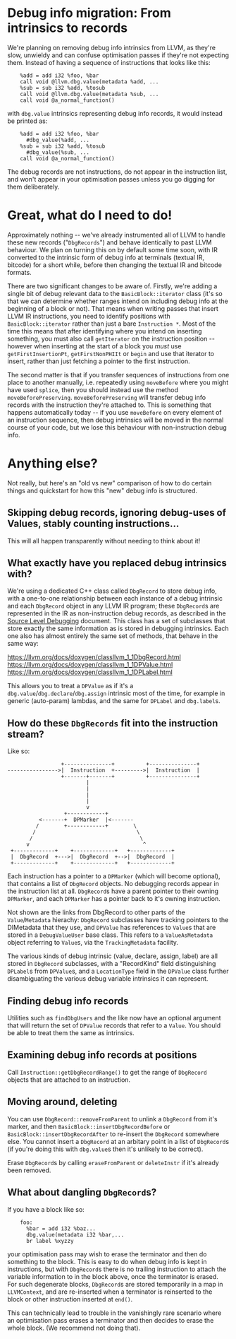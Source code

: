 # Debug info migration: From intrinsics to records

We're planning on removing debug info intrinsics from LLVM, as they're slow, unwieldy and can confuse optimisation passes if they're not expecting them. Instead of having a sequence of instructions that looks like this:

```text
    %add = add i32 %foo, %bar
    call void @llvm.dbg.value(metadata %add, ...
    %sub = sub i32 %add, %tosub
    call void @llvm.dbg.value(metadata %sub, ...
    call void @a_normal_function()
```

with `dbg.value` intrinsics representing debug info records, it would instead be printed as:

```text
    %add = add i32 %foo, %bar
      #dbg_value(%add, ...
    %sub = sub i32 %add, %tosub
      #dbg_value(%sub, ...
    call void @a_normal_function()
```

The debug records are not instructions, do not appear in the instruction list, and won't appear in your optimisation passes unless you go digging for them deliberately.

# Great, what do I need to do!

Approximately nothing -- we've already instrumented all of LLVM to handle these new records ("`DbgRecords`") and behave identically to past LLVM behaviour. We plan on turning this on by default some time soon, with IR converted to the intrinsic form of debug info at terminals (textual IR, bitcode) for a short while, before then changing the textual IR and bitcode formats.

There are two significant changes to be aware of. Firstly, we're adding a single bit of debug relevant data to the `BasicBlock::iterator` class (it's so that we can determine whether ranges intend on including debug info at the beginning of a block or not). That means when writing passes that insert LLVM IR instructions, you need to identify positions with `BasicBlock::iterator` rather than just a bare `Instruction *`. Most of the time this means that after identifying where you intend on inserting something, you must also call `getIterator` on the instruction position -- however when inserting at the start of a block you _must_ use `getFirstInsertionPt`, `getFirstNonPHIIt` or `begin` and use that iterator to insert, rather than just fetching a pointer to the first instruction.

The second matter is that if you transfer sequences of instructions from one place to another manually, i.e. repeatedly using `moveBefore` where you might have used `splice`, then you should instead use the method `moveBeforePreserving`. `moveBeforePreserving` will transfer debug info records with the instruction they're attached to. This is something that happens automatically today -- if you use `moveBefore` on every element of an instruction sequence, then debug intrinsics will be moved in the normal course of your code, but we lose this behaviour with non-instruction debug info.

# Anything else?

Not really, but here's an "old vs new" comparison of how to do certain things and quickstart for how this "new" debug info is structured.

## Skipping debug records, ignoring debug-uses of Values, stably counting instructions...

This will all happen transparently without needing to think about it!

## What exactly have you replaced debug intrinsics with?

We're using a dedicated C++ class called `DbgRecord` to store debug info, with a one-to-one relationship between each instance of a debug intrinsic and each `DbgRecord` object in any LLVM IR program; these `DbgRecord`s are represented in the IR as non-instruction debug records, as described in the [Source Level Debugging](./SourceLevelDebugging.rst#_debug_records) document. This class has a set of subclasses that store exactly the same information as is stored in debugging intrinsics. Each one also has almost entirely the same set of methods, that behave in the same way:

  https://llvm.org/docs/doxygen/classllvm_1_1DbgRecord.html
  https://llvm.org/docs/doxygen/classllvm_1_1DPValue.html
  https://llvm.org/docs/doxygen/classllvm_1_1DPLabel.html

This allows you to treat a `DPValue` as if it's a `dbg.value`/`dbg.declare`/`dbg.assign` intrinsic most of the time, for example in generic (auto-param) lambdas, and the same for `DPLabel` and `dbg.label`s.

## How do these `DbgRecords` fit into the instruction stream?

Like so:

```text
                 +---------------+          +---------------+
---------------->|  Instruction  +--------->|  Instruction  |
                 +-------+-------+          +---------------+
                         |
                         |
                         |
                         |
                         v
                  +------------+
          <-------+  DPMarker  |<-------
         /        +------------+        \
        /                                \
       /                                  \
      v                                    ^
 +-------------+    +-------------+   +-------------+
 |  DbgRecord  +--->|  DbgRecord  +-->|  DbgRecord  |
 +-------------+    +-------------+   +-------------+
```

Each instruction has a pointer to a `DPMarker` (which will become optional), that contains a list of `DbgRecord` objects. No debugging records appear in the instruction list at all. `DbgRecord`s have a parent pointer to their owning `DPMarker`, and each `DPMarker` has a pointer back to it's owning instruction.

Not shown are the links from DbgRecord to other parts of the `Value`/`Metadata` hierachy: `DbgRecord` subclasses have tracking pointers to the DIMetadata that they use, and `DPValue` has references to `Value`s that are stored in a `DebugValueUser` base class. This refers to a `ValueAsMetadata` object referring to `Value`s, via the `TrackingMetadata` facility.

The various kinds of debug intrinsic (value, declare, assign, label) are all stored in `DbgRecord` subclasses, with a "RecordKind" field distinguishing `DPLabel`s from `DPValue`s, and a `LocationType` field in the `DPValue` class further disambiguating the various debug variable intrinsics it can represent.

## Finding debug info records

Utilities such as `findDbgUsers` and the like now have an optional argument that will return the set of `DPValue` records that refer to a `Value`. You should be able to treat them the same as intrinsics.

## Examining debug info records at positions

Call `Instruction::getDbgRecordRange()` to get the range of `DbgRecord` objects that are attached to an instruction.

## Moving around, deleting

You can use `DbgRecord::removeFromParent` to unlink a `DbgRecord` from it's marker, and then `BasicBlock::insertDbgRecordBefore` or `BasicBlock::insertDbgRecordAfter` to re-insert the `DbgRecord` somewhere else. You cannot insert a `DbgRecord` at an arbitary point in a list of `DbgRecord`s (if you're doing this with `dbg.value`s then it's unlikely to be correct).

Erase `DbgRecord`s by calling `eraseFromParent` or `deleteInstr` if it's already been removed.

## What about dangling `DbgRecord`s?

If you have a block like so:

```text
    foo:
      %bar = add i32 %baz...
      dbg.value(metadata i32 %bar,...
      br label %xyzzy
```

your optimisation pass may wish to erase the terminator and then do something to the block. This is easy to do when debug info is kept in instructions, but with `DbgRecord`s there is no trailing instruction to attach the variable information to in the block above, once the terminator is erased. For such degenerate blocks, `DbgRecord`s are stored temporarily in a map in `LLVMContext`, and are re-inserted when a terminator is reinserted to the block or other instruction inserted at `end()`.

This can technically lead to trouble in the vanishingly rare scenario where an optimisation pass erases a terminator and then decides to erase the whole block. (We recommend not doing that).
